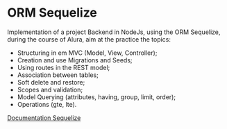 # ORM Sequelize

Implementation of a project Backend in NodeJs, using the ORM Sequelize, during the course of Alura, aim at the practice the topics:

- Structuring in em MVC (Model, View, Controller);
- Creation and use Migrations and Seeds;
- Using routes in the REST model;
- Association between tables; 
- Soft delete and restore;
- Scopes and validation;
- Model Querying (attributes, having, group, limit, order);
- Operations (gte, lte).


[Documentation Sequelize](https://sequelize.org/v6/index.html)
